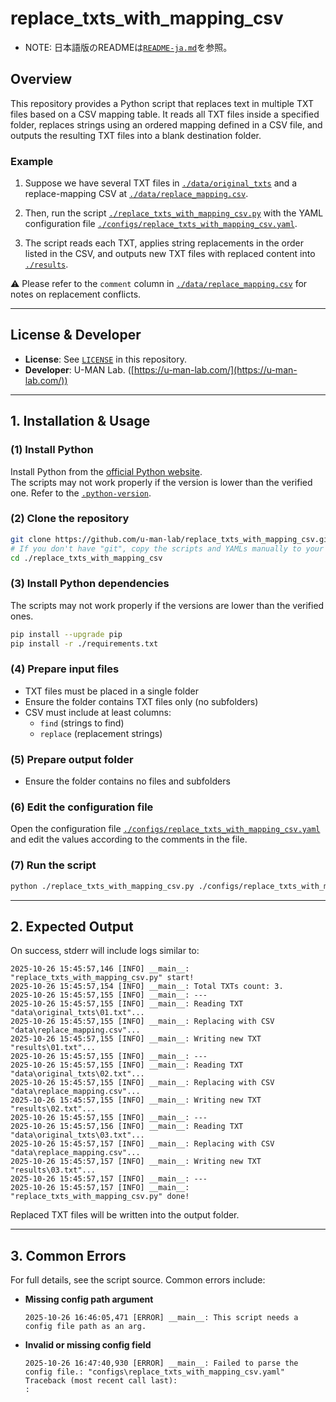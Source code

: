 # replace_txts_with_mapping_csv

* NOTE: 日本語版のREADMEは[`README-ja.md`](./README-ja.md)を参照。

## Overview

This repository provides a Python script that replaces text in multiple TXT files based on a CSV mapping table. It reads all TXT files inside a specified folder, replaces strings using an ordered mapping defined in a CSV file, and outputs the resulting TXT files into a blank destination folder.

### Example

1. Suppose we have several TXT files in [`./data/original_txts`](./data/original_txts) and a replace-mapping CSV at [`./data/replace_mapping.csv`](./data/replace_mapping.csv).

1. Then, run the script [`./replace_txts_with_mapping_csv.py`](./replace_txts_with_mapping_csv.py) with the YAML configuration file [`./configs/replace_txts_with_mapping_csv.yaml`](./configs/replace_txts_with_mapping_csv.yaml).

1. The script reads each TXT, applies string replacements in the order listed in the CSV, and outputs new TXT files with replaced content into [`./results`](./results).

⚠️ Please refer to the `comment` column in [`./data/replace_mapping.csv`](./data/replace_mapping.csv) for notes on replacement conflicts.

---

## License & Developer

- **License**: See [`LICENSE`](./LICENSE) in this repository.
- **Developer**: U-MAN Lab. ([https://u-man-lab.com/](https://u-man-lab.com/))

---

## 1. Installation & Usage

### (1) Install Python

Install Python from the [official Python website](https://www.python.org/downloads/).  
The scripts may not work properly if the version is lower than the verified one. Refer to the [`.python-version`](./.python-version).

### (2) Clone the repository

```bash
git clone https://github.com/u-man-lab/replace_txts_with_mapping_csv.git
# If you don't have "git", copy the scripts and YAMLs manually to your environment.
cd ./replace_txts_with_mapping_csv
```

### (3) Install Python dependencies

The scripts may not work properly if the versions are lower than the verified ones.
```bash
pip install --upgrade pip
pip install -r ./requirements.txt
```

### (4) Prepare input files

- TXT files must be placed in a single folder
- Ensure the folder contains TXT files only (no subfolders)
- CSV must include at least columns:
  - `find` (strings to find)
  - `replace` (replacement strings)

### (5) Prepare output folder

- Ensure the folder contains no files and subfolders

### (6) Edit the configuration file

Open the configuration file [`./configs/replace_txts_with_mapping_csv.yaml`](./configs/replace_txts_with_mapping_csv.yaml) and edit the values according to the comments in the file.

### (7) Run the script

```bash
python ./replace_txts_with_mapping_csv.py ./configs/replace_txts_with_mapping_csv.yaml
```

---

## 2. Expected Output

On success, stderr will include logs similar to:

```
2025-10-26 15:45:57,146 [INFO] __main__: "replace_txts_with_mapping_csv.py" start!
2025-10-26 15:45:57,154 [INFO] __main__: Total TXTs count: 3.
2025-10-26 15:45:57,155 [INFO] __main__: ---
2025-10-26 15:45:57,155 [INFO] __main__: Reading TXT "data\original_txts\01.txt"...
2025-10-26 15:45:57,155 [INFO] __main__: Replacing with CSV "data\replace_mapping.csv"...
2025-10-26 15:45:57,155 [INFO] __main__: Writing new TXT "results\01.txt"...
2025-10-26 15:45:57,155 [INFO] __main__: ---
2025-10-26 15:45:57,155 [INFO] __main__: Reading TXT "data\original_txts\02.txt"...
2025-10-26 15:45:57,155 [INFO] __main__: Replacing with CSV "data\replace_mapping.csv"...
2025-10-26 15:45:57,155 [INFO] __main__: Writing new TXT "results\02.txt"...
2025-10-26 15:45:57,155 [INFO] __main__: ---
2025-10-26 15:45:57,156 [INFO] __main__: Reading TXT "data\original_txts\03.txt"...
2025-10-26 15:45:57,157 [INFO] __main__: Replacing with CSV "data\replace_mapping.csv"...
2025-10-26 15:45:57,157 [INFO] __main__: Writing new TXT "results\03.txt"...
2025-10-26 15:45:57,157 [INFO] __main__: ---
2025-10-26 15:45:57,157 [INFO] __main__: "replace_txts_with_mapping_csv.py" done!
```

Replaced TXT files will be written into the output folder.

---

## 3. Common Errors

For full details, see the script source. Common errors include:

- **Missing config path argument**
  ```
  2025-10-26 16:46:05,471 [ERROR] __main__: This script needs a config file path as an arg.
  ```
- **Invalid or missing config field**
  ```
  2025-10-26 16:47:40,930 [ERROR] __main__: Failed to parse the config file.: "configs\replace_txts_with_mapping_csv.yaml"
  Traceback (most recent call last):
  :
  ```

